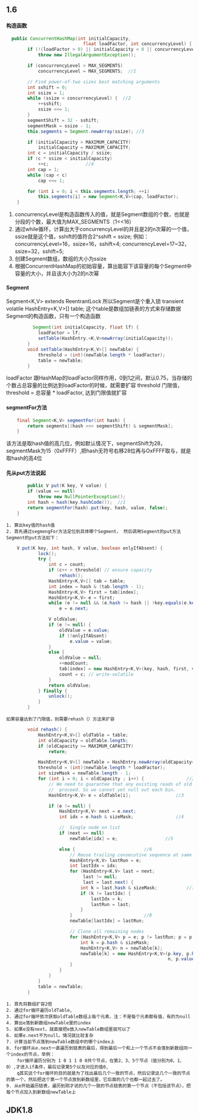 
## 1.6
#### 构造函数
```java
  public ConcurrentHashMap(int initialCapacity,
                             float loadFactor, int concurrencyLevel) {
        if (!(loadFactor > 0) || initialCapacity < 0 || concurrencyLevel <= 0)
            throw new IllegalArgumentException();

        if (concurrencyLevel > MAX_SEGMENTS)
            concurrencyLevel = MAX_SEGMENTS;  //1

        // Find power-of-two sizes best matching arguments
        int sshift = 0;
        int ssize = 1;
        while (ssize < concurrencyLevel) {  //2
            ++sshift;
            ssize <<= 1;
        }
        segmentShift = 32 - sshift;
        segmentMask = ssize - 1;
        this.segments = Segment.newArray(ssize); //3

        if (initialCapacity > MAXIMUM_CAPACITY)
            initialCapacity = MAXIMUM_CAPACITY;
        int c = initialCapacity / ssize;
        if (c * ssize < initialCapacity)
            ++c;              //4
        int cap = 1;
        while (cap < c)
            cap <<= 1;

        for (int i = 0; i < this.segments.length; ++i)
            this.segments[i] = new Segment<K,V>(cap, loadFactor);
    }
```
  1. concurrencyLevel是构造函数传入的值，就是Segment数组的个数，也就是分段的个数，最大值为MAX_SEGMENTS（1<<16）
  2. 通过while循环，计算出大于concurrencyLevel的并且是2的n次幂的一个值，ssize就是这个值，sshift的值符合2^sshift = ssize;
      例如：concurrencyLevel=16，ssize=16，sshift=4;
            concurrencyLevel=17~32，ssize=32，sshift=5;
  3. 创建Segment数组，数组的大小为ssize     
  4. 根据ConcurrentHashMap的初始容量，算出能容下该容量的每个Segment中容量的大小，并且该大小为2的n次幂            
            

#### Segment
  Segment<K,V> extends ReentrantLock 所以Segment是个重入锁
  transient volatile HashEntry<K,V>[] table; 这个table是数组加链表的方式来存储数据
  Segment的构造函数，只有一个构造函数
```java
          Segment(int initialCapacity, float lf) {
            loadFactor = lf;
            setTable(HashEntry.<K,V>newArray(initialCapacity));
        }
        void setTable(HashEntry<K,V>[] newTable) {
            threshold = (int)(newTable.length * loadFactor);
            table = newTable;
        }
```
  loadFactor 跟HashMap的loadFactor同样作用，0到1之间，默认0.75，当存储的个数占总容量的比例达到loadFactor的时候，就需要扩容
  threshold 门限值，threshold = 总容量 * loadFactor, 达到门限值就扩容

#### segmentFor方法
```java
    final Segment<K,V> segmentFor(int hash) {
        return segments[(hash >>> segmentShift) & segmentMask];
    }
```
  该方法是取hash值的高几位，例如默认情况下，segmentShift为28， segmentMask为15（0xFFFF）,把hash无符号右移28位再与OxFFFF取与，就是取hash的高4位
  
#### 先从put方法说起
```java
        public V put(K key, V value) {
        if (value == null)
            throw new NullPointerException();
        int hash = hash(key.hashCode());  //1
        return segmentFor(hash).put(key, hash, value, false);   		//2
    }
```    
    1. 算出key值的hash值
	2. 首先通过segmengFor方法定位到具体哪个Segment， 然后调用Segment的put方法
	Segment的put方法如下：
```java
	V put(K key, int hash, V value, boolean onlyIfAbsent) {
            lock();
            try {
                int c = count;
                if (c++ > threshold) // ensure capacity
                    rehash();
                HashEntry<K,V>[] tab = table;
                int index = hash & (tab.length - 1);
                HashEntry<K,V> first = tab[index];
                HashEntry<K,V> e = first;
                while (e != null && (e.hash != hash || !key.equals(e.key)))
                    e = e.next;

                V oldValue;
                if (e != null) {
                    oldValue = e.value;
                    if (!onlyIfAbsent)
                        e.value = value;
                }
                else {
                    oldValue = null;
                    ++modCount;
                    tab[index] = new HashEntry<K,V>(key, hash, first, value);
                    count = c; // write-volatile
                }
                return oldValue;
            } finally {
                unlock();
            }
        }
```
	如果容量达到了门限值，则需要rehash（）方法来扩容
```java
        void rehash() {
            HashEntry<K,V>[] oldTable = table;
            int oldCapacity = oldTable.length;
            if (oldCapacity >= MAXIMUM_CAPACITY)
                return;

            HashEntry<K,V>[] newTable = HashEntry.newArray(oldCapacity<<1);	//1
            threshold = (int)(newTable.length * loadFactor);
            int sizeMask = newTable.length - 1;
            for (int i = 0; i < oldCapacity ; i++) {				//2
                // We need to guarantee that any existing reads of old Map can
                //  proceed. So we cannot yet null out each bin.
                HashEntry<K,V> e = oldTable[i];					//3

                if (e != null) {
                    HashEntry<K,V> next = e.next;
                    int idx = e.hash & sizeMask;				//4

                    //  Single node on list
                    if (next == null)
                        newTable[idx] = e;					//5

                    else {							//6
                        // Reuse trailing consecutive sequence at same slot
                        HashEntry<K,V> lastRun = e;
                        int lastIdx = idx;
                        for (HashEntry<K,V> last = next;			
                             last != null;
                             last = last.next) {
                            int k = last.hash & sizeMask;			//7
                            if (k != lastIdx) {
                                lastIdx = k;
                                lastRun = last;
                            }
                        }							//8
                        newTable[lastIdx] = lastRun;

                        // Clone all remaining nodes
                        for (HashEntry<K,V> p = e; p != lastRun; p = p.next) {
                            int k = p.hash & sizeMask;
                            HashEntry<K,V> n = newTable[k];
                            newTable[k] = new HashEntry<K,V>(p.key, p.hash,
                                                             n, p.value);	//9
                        }
                    }
                }
            }
            table = newTable;
        }
```
	1. 首先将数组扩容2倍
	2. 通过for循环遍历oldTable,
	3. 通过for循环依次获取oldTable数组上每个元素，注：不是每个元素都有值，有的为null
	4. 算出e落到新数组newTable里的index
	5. 如果e没有next，就直接把e放入newTable数组里就可以了
	6. 如果e.next不为null。情况就比较复杂
	7. 计算当前节点落到newTable数组中的哪个index上
	8. for循环从e.next一直遍历到链表的最后，得到最后一个和上一个节点不会落到新数组同一个index的节点，举例：
		for循环遍历分别为 1 0 1 1 0 0共个节点，在第2、3、5个节点（值分别为0、1、0）,才进入if条件，最后记录第5个以及对应的值0,
		q其实这个for循环的目的就是为了找出最后几个一致的节点，然后记录这几个一致的节点的第一个，然后把这个第一个节点放到新数组里，它后面的几个也都一起过去了。
	9. 从e开始遍历链表，遍历到刚才说的几个一致的节点链表的第一个节点（不包括该节点），把每个节点加入到新数组newTable上

## JDK1.8
